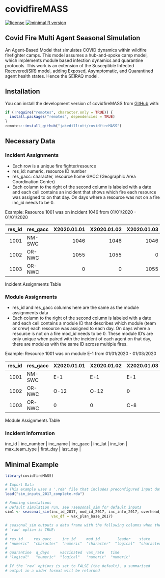 
<!-- README.md is generated from README.Rmd. Please edit that file -->

# covidfireMASS

<!-- badges: start -->

[![license](https://img.shields.io/badge/license-MIT%20+%20file%20LICENSE-lightgrey.svg)](https://choosealicense.com/)
[![minimal R
version](https://img.shields.io/badge/R%3E%3D-%602.10%60-6666ff.svg)](https://cran.r-project.org/)
<!-- badges: end -->

## Covid Fire Multi Agent Seasonal Simulation

An Agent-Based Model that simulates COVID dynamics within wildfire
firefighter camps. This model assumes a hub-and-spoke camp model, which
implements module based infection dynamics and quarantine protocols.
This work is an extension of the Susceptible Infected Recovered(SIR)
model, adding Exposed, Asymptomatic, and Quarantined agent health
states. Hence the SEIRAQ model.

## Installation

You can install the development version of covidfireMASS from
[GitHub](https//:github.com) with:

``` r
if (!require("remotes", character.only = TRUE)) {
  install.packages("remotes", dependencies = TRUE)
}
remotes::install_github("jakedilliott/covidfireMASS")
```

## Necessary Data

### Incident Assignments

-   Each row is a unique fire fighter/resource
-   res_id: numeric, resource ID number
-   res_gacc: character, resource home GACC (Geographic Area
    Coordination Center)
-   Each column to the right of the second column is labeled with a date
    and each cell contains an incident that shows which fire each
    resource was assigned to on that day. On days where a resource was
    not on a fire inc_id needs to be 0.

Example: Resource 1001 was on incident 1046 from 01/01/2020 - 01/01/2020

| res_id | res_gacc | X2020.01.01 | X2020.01.02 | X2020.01.03 | …   |
|-------:|:---------|------------:|------------:|------------:|:----|
|   1001 | NM-SWC   |        1046 |        1046 |        1046 | …   |
|   1002 | OR-NWC   |        1055 |        1055 |           0 | …   |
|   1003 | OR-NWC   |           0 |           0 |        1055 | …   |

Incident Assignments Table

### Module Assignments

-   res_id and res_gacc columns here are the same as the module
    assignments data
-   Each column to the right of the second column is labeled with a date
    and each cell contains a module ID that describes which module (team
    or crew) each resource was assigned to each day. On days where a
    resource is not on a fire mod_id needs to be 0. These module ID’s
    are only unique when paired with the incident of each agent on that
    day, there are modules with the same ID across multiple fires.

Example: Resource 1001 was on module E-1 from 01/01/2020 - 01/03/2020

| res_id | res_gacc | X2020.01.01 | X2020.01.02 | X2020.01.03 | …   |
|-------:|:---------|:------------|:------------|:------------|:----|
|   1001 | NM-SWC   | E-1         | E-1         | E-1         | …   |
|   1002 | OR-NWC   | O-12        | O-12        | 0           | …   |
|   1003 | OR-NWC   | 0           | 0           | C-8         | …   |

Module Assignments Table

### Incident Information

inc_id \| inc_number \| inc_name \| inc_gacc \| inc_lat \| inc_lon \|
max_team_type \| first_day \| last_day \|

## Minimal Example

``` r
library(covidfireMASS)

# Import Data
# This example uses a '.rda' file that includes preconfigured input data
load("sim_inputs_2017_complete.rda")

# Running simulations
# Default simulation run, see ?seasonal_sim for default inputs
sim1 <- seasonal_sim(inc_id_2017, mod_id_2017, inc_info_2017, overhead_ids_2017,
                     vax_df = vax_plan_base_2017)

# seasonal_sim outputs a data frame with the following columns when the 
# `raw` option is TRUE:
#
# res_id     res_gacc     inc_id     mod_id        leader    state
# "numeric"  "character"  "numeric"  "character"  "logical"  "character"
#
# quarantine  q_days     vaccinated  vax_rate   time 
# "logical"   "numeric"  "logical"   "numeric"  "numeric"

# If the `raw` options is set to FALSE (the default), a summarised
# output in a wider format will be returned
```
